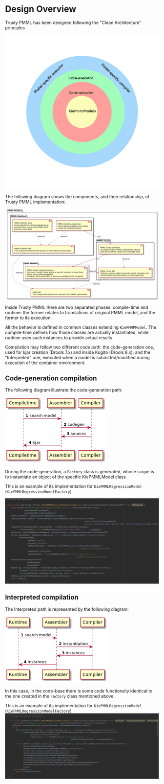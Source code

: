[//]: # (  Licensed to the Apache Software Foundation &#40;ASF&#41; under one)
[//]: # (  or more contributor license agreements.  See the NOTICE file)
[//]: # (  distributed with this work for additional information)
[//]: # (  regarding copyright ownership.  The ASF licenses this file)
[//]: # (  to you under the Apache License, Version 2.0 &#40;the)
[//]: # (  "License"&#41;; you may not use this file except in compliance)
[//]: # (  with the License.  You may obtain a copy of the License at)
[//]: # ()
[//]: # (    http://www.apache.org/licenses/LICENSE-2.0)
[//]: # ()
[//]: # (  Unless required by applicable law or agreed to in writing,)
[//]: # (  software distributed under the License is distributed on an)
[//]: # (  "AS IS" BASIS, WITHOUT WARRANTIES OR CONDITIONS OF ANY)
[//]: # (  KIND, either express or implied.  See the License for the)
[//]: # (  specific language governing permissions and limitations)
[//]: # (  under the License.)

Design Overview
===============

Trusty PMML has been designed following the "Clean Architecture" principles

![Clean Architecture PMML](./CleanPMMLArchitecture.png)

The following diagram shows the components, and their relationship, of Trusty PMML implementation:

![Trusty PMML Architecture](./ArchitecturePUML.png)

Inside Trusty PMML there are two separated phases: compile-time and runtime: the former relates to translations of original PMML model, and the former to its execution.

All the behavior is defined in common classes extending `KiePMMPModel`. The compile-time defines how those classes are actually instantiated, while runtime uses such instances to provide actual results.

Compilation may follow two different code path: the code-generation one, used for kjar creation (Drools 7.x) and inside Kogito (Drools 8.x); and the "Interpreted" one, executed when a model is submitted/modified during execution of the container environment.


Code-generation compilation
---------------------------

The following diagram illustrate the code-generation path:

![code-generation compilation](./CompiletimeCodegen.png)

During the code-generation, a `Factory` class is generated, whose scope is to instantiate an object of the specific KiePMMLModel class.

This is an example of its implementation for `KiePMMLRegressionModel` (`KiePMMLRegressionModelFactory`)

![code-generation regression](./CodeGenFactory.png)

Interpreted compilation
---------------------------

The Interpreted path is represented by the following diagram:

![interpreted compilation](./RuntimeInterpreted.png)

In this case, in the code-base there is some code functionally identical to the one created in the `Factory` class mentioned above.

This is an example of its implementation for `KiePMMLRegressionModel` (`KiePMMLRegressionModelFactory`)
![interpreted regression](./InterpretedInstantiation.png)





